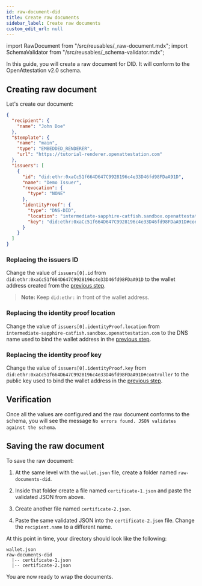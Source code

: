 ```yaml
---
id: raw-document-did
title: Create raw documents
sidebar_label: Create raw documents
custom_edit_url: null
---
```


import RawDocument from "/src/reusables/_raw-document.mdx";
import SchemaValidator from "/src/reusables/_schema-validator.mdx";

<RawDocument />

In this guide, you will create a raw document for DID. It will conform to the OpenAttestation v2.0 schema.

<SchemaValidator />

## Creating raw document

Let's create our document:

```json
{
  "recipient": {
    "name": "John Doe"
  },
  "$template": {
    "name": "main",
    "type": "EMBEDDED_RENDERER",
    "url": "https://tutorial-renderer.openattestation.com"
  },
  "issuers": [
    {
      "id": "did:ethr:0xaCc51f664D647C9928196c4e33D46fd98FDaA91D",
      "name": "Demo Issuer",
      "revocation": {
        "type": "NONE"
      },
      "identityProof": {
        "type": "DNS-DID",
        "location": "intermediate-sapphire-catfish.sandbox.openattestation.com",
        "key": "did:ethr:0xaCc51f664D647C9928196c4e33D46fd98FDaA91D#controller"
      }
    }
  ]
}
```

### Replacing the issuers ID

Change the value of `issuers[0].id` from `did:ethr:0xaCc51f664D647C9928196c4e33D46fd98FDaA91D` to the wallet address created from the [previous step](/docs/did-section/create). 

> **Note:** Keep `did:ethr:` in front of the wallet address.

### Replacing the identity proof location

Change the value of `issuers[0].identityProof.location` from `intermediate-sapphire-catfish.sandbox.openattestation.com` to the DNS name used to bind the wallet address in the [previous step](/docs/did-section/dns).

### Replacing the identity proof key

Change the value of `issuers[0].identityProof.key` from `did:ethr:0xaCc51f664D647C9928196c4e33D46fd98FDaA91D#controller` to the public key used to bind the wallet address in the [previous step](/docs/did-section/dns).

## Verification
Once all the values are configured and the raw document conforms to the schema, you will see the message `No errors found. JSON validates against the schema`.

## Saving the raw document

To save the raw document: 

1. At the same level with the `wallet.json` file, create a folder named `raw-documents-did`. 

2. Inside that folder create a file named `certificate-1.json` and paste the validated JSON from above.

3. Create another file named `certificate-2.json`. 

4. Paste the same validated JSON into the `certificate-2.json` file. Change the `recipient.name` to a different name.

  At this point in time, your directory should look like the following:

  ```text
  wallet.json
  raw-documents-did
    |-- certificate-1.json
    |-- certificate-2.json
  ```

  You are now ready to wrap the documents.


